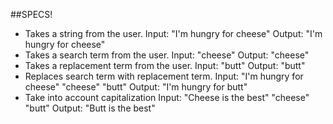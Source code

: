##SPECS!
* Takes a string from the user.
  Input: "I'm hungry for cheese"
  Output: "I'm hungry for cheese"
* Takes a search term from the user.
  Input: "cheese"
  Output: "cheese"
* Takes a replacement term from the user.
  Input: "butt"
  Output: "butt"
* Replaces search term with replacement term.
  Input: "I'm hungry for cheese" "cheese" "butt"
  Output: "I'm hungry for butt"
* Take into account capitalization
  Input: "Cheese is the best" "cheese" "butt"
  Output: "Butt is the best"
